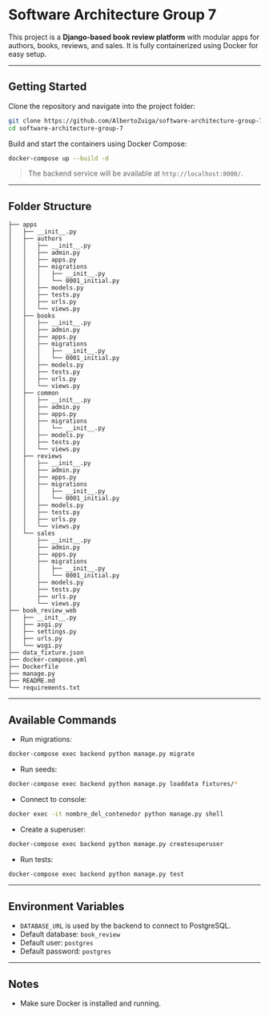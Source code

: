 # Software Architecture Group 7

This project is a **Django-based book review platform** with modular apps for authors, books, reviews, and sales. It is fully containerized using Docker for easy setup.

---

## **Getting Started**

Clone the repository and navigate into the project folder:

```bash
git clone https://github.com/AlbertoZuiga/software-architecture-group-7.git
cd software-architecture-group-7
```

Build and start the containers using Docker Compose:

```bash
docker-compose up --build -d
```

> The backend service will be available at `http://localhost:8000/`.

---

## **Folder Structure**

```
├── apps
│   ├── __init__.py
│   ├── authors
│   │   ├── __init__.py
│   │   ├── admin.py
│   │   ├── apps.py
│   │   ├── migrations
│   │   │   ├── __init__.py
│   │   │   └── 0001_initial.py
│   │   ├── models.py
│   │   ├── tests.py
│   │   ├── urls.py
│   │   └── views.py
│   ├── books
│   │   ├── __init__.py
│   │   ├── admin.py
│   │   ├── apps.py
│   │   ├── migrations
│   │   │   ├── __init__.py
│   │   │   └── 0001_initial.py
│   │   ├── models.py
│   │   ├── tests.py
│   │   ├── urls.py
│   │   └── views.py
│   ├── common
│   │   ├── __init__.py
│   │   ├── admin.py
│   │   ├── apps.py
│   │   ├── migrations
│   │   │   └── __init__.py
│   │   ├── models.py
│   │   ├── tests.py
│   │   └── views.py
│   ├── reviews
│   │   ├── __init__.py
│   │   ├── admin.py
│   │   ├── apps.py
│   │   ├── migrations
│   │   │   ├── __init__.py
│   │   │   └── 0001_initial.py
│   │   ├── models.py
│   │   ├── tests.py
│   │   ├── urls.py
│   │   └── views.py
│   └── sales
│       ├── __init__.py
│       ├── admin.py
│       ├── apps.py
│       ├── migrations
│       │   ├── __init__.py
│       │   └── 0001_initial.py
│       ├── models.py
│       ├── tests.py
│       ├── urls.py
│       └── views.py
├── book_review_web
│   ├── __init__.py
│   ├── asgi.py
│   ├── settings.py
│   ├── urls.py
│   └── wsgi.py
├── data_fixture.json
├── docker-compose.yml
├── Dockerfile
├── manage.py
├── README.md
└── requirements.txt
```

---

## **Available Commands**

* Run migrations:

```bash
docker-compose exec backend python manage.py migrate
```

* Run seeds:

```bash
docker-compose exec backend python manage.py loaddata fixtures/*
```

* Connect to console:

```bash
docker exec -it nombre_del_contenedor python manage.py shell
```

* Create a superuser:

```bash
docker-compose exec backend python manage.py createsuperuser
```

* Run tests:

```bash
docker-compose exec backend python manage.py test
```

---

## **Environment Variables**

* `DATABASE_URL` is used by the backend to connect to PostgreSQL.
* Default database: `book_review`
* Default user: `postgres`
* Default password: `postgres`

---

## **Notes**

* Make sure Docker is installed and running.
